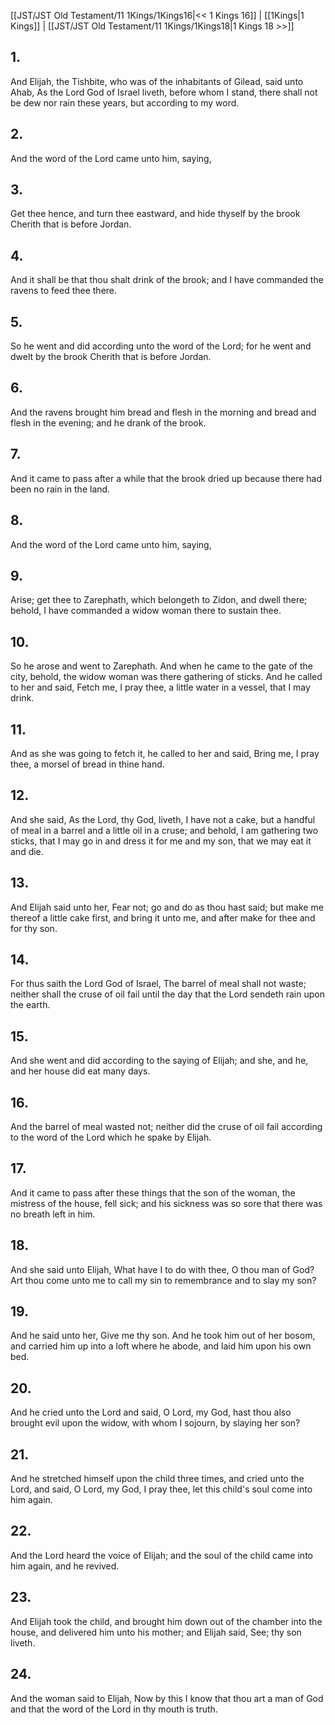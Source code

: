[[JST/JST Old Testament/11 1Kings/1Kings16|<< 1 Kings 16]] | [[1Kings|1 Kings]] | [[JST/JST Old Testament/11 1Kings/1Kings18|1 Kings 18 >>]]
## 1.
And Elijah, the Tishbite, who was of the inhabitants of Gilead, said unto Ahab, As the Lord God of Israel liveth, before whom I stand, there shall not be dew nor rain these years, but according to my word.
## 2.
And the word of the Lord came unto him, saying,
## 3.
Get thee hence, and turn thee eastward, and hide thyself by the brook Cherith that is before Jordan.
## 4.
And it shall be that thou shalt drink of the brook; and I have commanded the ravens to feed thee there.
## 5.
So he went and did according unto the word of the Lord; for he went and dwelt by the brook Cherith that is before Jordan.
## 6.
And the ravens brought him bread and flesh in the morning and bread and flesh in the evening; and he drank of the brook.
## 7.
And it came to pass after a while that the brook dried up because there had been no rain in the land.
## 8.
And the word of the Lord came unto him, saying,
## 9.
Arise; get thee to Zarephath, which belongeth to Zidon, and dwell there; behold, I have commanded a widow woman there to sustain thee.
## 10.
So he arose and went to Zarephath. And when he came to the gate of the city, behold, the widow woman was there gathering of sticks. And he called to her and said, Fetch me, I pray thee, a little water in a vessel, that I may drink.
## 11.
And as she was going to fetch it, he called to her and said, Bring me, I pray thee, a morsel of bread in thine hand.
## 12.
And she said, As the Lord, thy God, liveth, I have not a cake, but a handful of meal in a barrel and a little oil in a cruse; and behold, I am gathering two sticks, that I may go in and dress it for me and my son, that we may eat it and die.
## 13.
And Elijah said unto her, Fear not; go and do as thou hast said; but make me thereof a little cake first, and bring it unto me, and after make for thee and for thy son.
## 14.
For thus saith the Lord God of Israel, The barrel of meal shall not waste; neither shall the cruse of oil fail until the day that the Lord sendeth rain upon the earth.
## 15.
And she went and did according to the saying of Elijah; and she, and he, and her house did eat many days.
## 16.
And the barrel of meal wasted not; neither did the cruse of oil fail according to the word of the Lord which he spake by Elijah.
## 17.
And it came to pass after these things that the son of the woman, the mistress of the house, fell sick; and his sickness was so sore that there was no breath left in him.
## 18.
And she said unto Elijah, What have I to do with thee, O thou man of God? Art thou come unto me to call my sin to remembrance and to slay my son?
## 19.
And he said unto her, Give me thy son. And he took him out of her bosom, and carried him up into a loft where he abode, and laid him upon his own bed.
## 20.
And he cried unto the Lord and said, O Lord, my God, hast thou also brought evil upon the widow, with whom I sojourn, by slaying her son?
## 21.
And he stretched himself upon the child three times, and cried unto the Lord, and said, O Lord, my God, I pray thee, let this child\'s soul come into him again.
## 22.
And the Lord heard the voice of Elijah; and the soul of the child came into him again, and he revived.
## 23.
And Elijah took the child, and brought him down out of the chamber into the house, and delivered him unto his mother; and Elijah said, See; thy son liveth.
## 24.
And the woman said to Elijah, Now by this I know that thou art a man of God and that the word of the Lord in thy mouth is truth.

